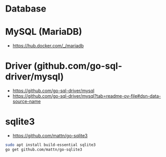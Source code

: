 # Database
# MySQL (MariaDB)
- https://hub.docker.com/_/mariadb
# Driver (github.com/go-sql-driver/mysql)
- https://github.com/go-sql-driver/mysql
- https://github.com/go-sql-driver/mysql?tab=readme-ov-file#dsn-data-source-name
# sqlite3
- https://github.com/mattn/go-sqlite3
```bash
sudo apt install build-essential sqlite3
go get github.com/mattn/go-sqlite3
```
